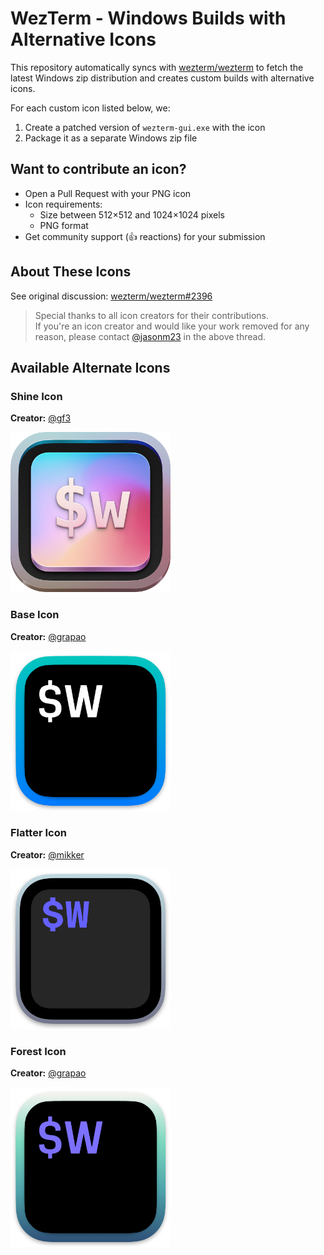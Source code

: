 # WezTerm - Windows Builds with Alternative Icons

This repository automatically syncs with [wezterm/wezterm](https://github.com/wezterm/wezterm) to fetch the latest Windows zip distribution and creates custom builds with alternative icons.

For each custom icon listed below, we:
1. Create a patched version of `wezterm-gui.exe` with the icon
2. Package it as a separate Windows zip file

## Want to contribute an icon?

- Open a Pull Request with your PNG icon
- Icon requirements:
  - Size between 512×512 and 1024×1024 pixels
  - PNG format
- Get community support (👍 reactions) for your submission

## About These Icons

See original discussion: [wezterm/wezterm#2396](https://github.com/wezterm/wezterm/issues/2396)

> Special thanks to all icon creators for their contributions.  
> If you're an icon creator and would like your work removed for any reason, please contact [@jasonm23](https://github.com/jasonm23) in the above thread.

## Available Alternate Icons

### Shine Icon

**Creator:** [@gf3](https://github.com/gf3)

<img width="256" alt="Shine Icon" src="alt-icons/wezterm-icon-Shine.png" />

### Base Icon

**Creator:** [@grapao](https://github.com/grapao)

<img width="256" alt="Base Icon" src="alt-icons/wezterm-icon-Base.png" />

### Flatter Icon

**Creator:** [@mikker](https://github.com/mikker)

<img width="256" alt="Flatter Icon" src="alt-icons/wezterm-icon-Flatter.png" />

### Forest Icon

**Creator:** [@grapao](https://github.com/grapao)

<img width="256" alt="Forest Icon" src="alt-icons/wezterm-icon-Forest.png" />
